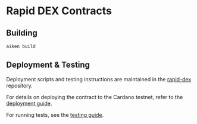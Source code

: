 # Rapid DEX Contracts

## Building

```sh
aiken build
```

## Deployment & Testing

Deployment scripts and testing instructions are maintained in the [rapid-dex](https://github.com/WingRiders/rapid-dex) repository.

For details on deploying the contract to the Cardano testnet, refer to the [deployment guide](https://github.com/WingRiders/rapid-dex/docs/deployment.md).

For running tests, see the [testing guide](https://github.com/WingRiders/rapid-dex/docs/testing.md).
